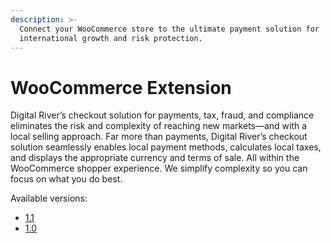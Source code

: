 ```yaml
---
description: >-
  Connect your WooCommerce store to the ultimate payment solution for
  international growth and risk protection.
---
```


# WooCommerce Extension

Digital River’s checkout solution for payments, tax, fraud, and compliance eliminates the risk and complexity of reaching new markets—and with a local selling approach. Far more than payments, Digital River’s checkout solution seamlessly enables local payment methods, calculates local taxes, and displays the appropriate currency and terms of sale. All within the WooCommerce shopper experience. We simplify complexity so you can focus on what you do best.&#x20;

Available versions:

* [1.1](https://docs.digitalriver.com/woocommerce/v/woocommerce-extension-1.1/)
* [1.0](https://docs.digitalriver.com/woocommerce/v/1.0-1/)

